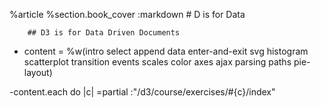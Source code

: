 %article
    %section.book_cover
      :markdown
        # D is for Data
  
        ## D3 is for Data Driven Documents
  
  - content = %w(intro select append data enter-and-exit svg histogram scatterplot transition events scales color axes ajax parsing paths pie-layout)
  
  -content.each do |c|
    =partial :"/d3/course/exercises/#{c}/index"
  